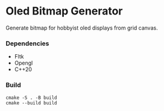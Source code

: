 # Oled Bitmap Generator

Generate bitmap for hobbyist oled displays from grid canvas.

### Dependencies
- Fltk
- Opengl
- C++20

### Build
```
cmake -S . -B build
cmake --build build
```
